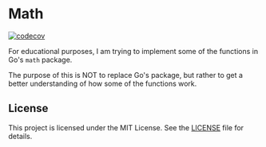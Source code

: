 # Math

[![codecov](https://codecov.io/gh/dickeyy/math/graph/badge.svg?token=1h8hyO80Dk)](https://codecov.io/gh/dickeyy/math)

For educational purposes, I am trying to implement some of the functions in Go's `math` package.

The purpose of this is NOT to replace Go's package, but rather to get a better understanding of how some of the functions work.

## License

This project is licensed under the MIT License. See the [LICENSE](LICENSE) file for details.
